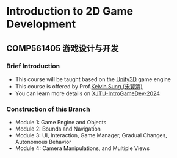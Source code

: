# Introduction to 2D Game Development
## COMP561405 游戏设计与开发
### Brief Introduction
- This course will be taught based on the [Unity3D](https://unity.com/cn) game engine
- This course is offered by Prof.[Kelvin Sung (宋賢清)](https://faculty.washington.edu/ksung/)
- You can learn more details on [XJTU-IntroGameDev-2024](https://myuwbclasses.github.io/XJTU-IntroGameDev/)

### Construction of this Branch
- Module 1: Game Engine and Objects
- Module 2: Bounds and Navigation
- Module 3: UI, Interaction, Game Manager, Gradual Changes, Autonomous Behavior
- Module 4: Camera Manipulations, and Multiple Views
